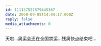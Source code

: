 ```yaml
---
id: 111137527879445367
date: 2008-09-05T14:44:17.000Z
reply: false
media_attachments: 0
---
```


天啦...奥运会还在全国禁运...残奥快点结束吧...


